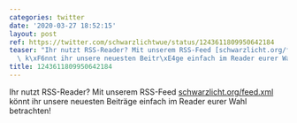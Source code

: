 ```yaml
---
categories: twitter
date: '2020-03-27 18:52:15'
layout: post
ref: https://twitter.com/schwarzlichtwue/status/1243611809950642184
teaser: "Ihr nutzt RSS-Reader? Mit unserem RSS-Feed [schwarzlicht.org/feed.xml](https://schwarzlicht.org/feed.xml)\
  \ k\xF6nnt ihr unsere neuesten Beitr\xE4ge einfach im Reader eurer Wahl betrachten!"
title: 1243611809950642184
---
```

Ihr nutzt RSS-Reader? Mit unserem RSS-Feed [schwarzlicht.org/feed.xml](https://schwarzlicht.org/feed.xml) könnt ihr unsere neuesten Beiträge einfach im Reader eurer Wahl betrachten!